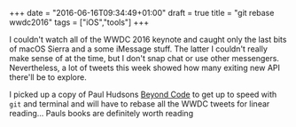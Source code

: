 +++
date = "2016-06-16T09:34:49+01:00"
draft = true
title = "git rebase wwdc2016"
tags = ["iOS","tools"]
+++

I couldn't watch all of the WWDC 2016 keynote and caught only the last bits of macOS Sierra and a some iMessage stuff. The latter I couldn't really make sense of at the time, but I don't snap chat or use other messengers. Nevertheless, a lot of tweets this week showed how many exiting new API there'll be to explore.

I picked up a copy of Paul Hudsons [Beyond Code]("hackingwithswift.com/???") to get up to speed with `git` and terminal and will have to rebase all the WWDC tweets for linear reading... Pauls books are definitely worth reading 



